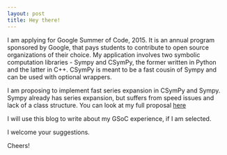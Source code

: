 ```yaml
---
layout: post
title: Hey there!
---
```


I am applying for Google Summer of Code, 2015. It is an annual program sponsored
by Google, that pays students to contribute to open source organizations of
their choice. My application involves two symbolic computation libraries - Sympy
and CSymPy, the former written in Python and the latter in C++. CSymPy is meant
to be a fast cousin of Sympy and can be used with optional wrappers.

I am proposing to implement fast series expansion in CSymPy and Sympy. Sympy
already has series expansion, but suffers from speed issues and lack of a class
structure. You can look at my full proposal [here](https://github.com/sympy/sympy/wiki/GSoC-2015-Application--Shivam-Vats-:-Series-expansions)

I will use this blog to write about my GSoC experience, if I am selected.

I welcome your suggestions.

Cheers!
